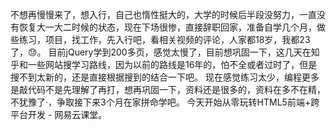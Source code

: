 不想再慢慢来了，想入行，自己也惰性挺大的，大学的时候后半段没努力，一直没有恢复大一大二时候的状态，现在下场很惨，直接辞职回家，准备自学几个月，做些练习，项目，找工作，先入行吧，看相关视频的评论，人家都18岁，我都23了，😓。
目前jQuery学到200多页，感觉太慢了，目前想巩固一下，这几天在知乎和一些网站搜学习路线，因为以前的路线是16年的，怕不全或者过时了，但是搜不到太新的，还是直接根据搜到的结合一下吧。
现在感觉练习太少，编程更多是敲代码不是先理解了再打，想再巩固一下，资料还是很多的，资料在多不在精，不犹豫了·，争取接下来3个月在家拼命学吧。
今天开始从零玩转HTML5前端+跨平台开发 - 网易云课堂。
